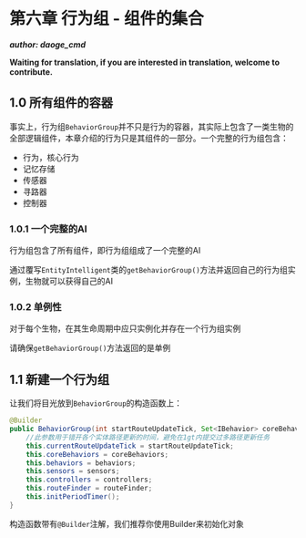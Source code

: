 # 第六章 行为组 - 组件的集合

_**author: daoge_cmd**_

**Waiting for translation, if you are interested in translation, welcome to contribute.**  

## 1.0 所有组件的容器

事实上，行为组```BehaviorGroup```并不只是行为的容器，其实际上包含了一类生物的全部逻辑组件，本章介绍的行为只是其组件的一部分。一个完整的行为组包含：

- 行为，核心行为
- 记忆存储
- 传感器
- 寻路器
- 控制器

### 1.0.1 一个完整的AI

行为组包含了所有组件，即行为组组成了一个完整的AI

通过覆写```EntityIntelligent```类的```getBehaviorGroup()```方法并返回自己的行为组实例，生物就可以获得自己的AI

### 1.0.2 单例性

对于每个生物，在其生命周期中应只实例化并存在一个行为组实例

请确保```getBehaviorGroup()```方法返回的是单例

## 1.1 新建一个行为组

让我们将目光放到```BehaviorGroup```的构造函数上：

```java
@Builder
public BehaviorGroup(int startRouteUpdateTick, Set<IBehavior> coreBehaviors, Set<IBehavior> behaviors, Set<ISensor> sensors, Set<IController> controllers, SimpleRouteFinder routeFinder) {
    //此参数用于错开各个实体路径更新的时间，避免在1gt内提交过多路径更新任务
    this.currentRouteUpdateTick = startRouteUpdateTick;
    this.coreBehaviors = coreBehaviors;
    this.behaviors = behaviors;
    this.sensors = sensors;
    this.controllers = controllers;
    this.routeFinder = routeFinder;
    this.initPeriodTimer();
}
```

构造函数带有```@Builder```注解，我们推荐你使用Builder来初始化对象

